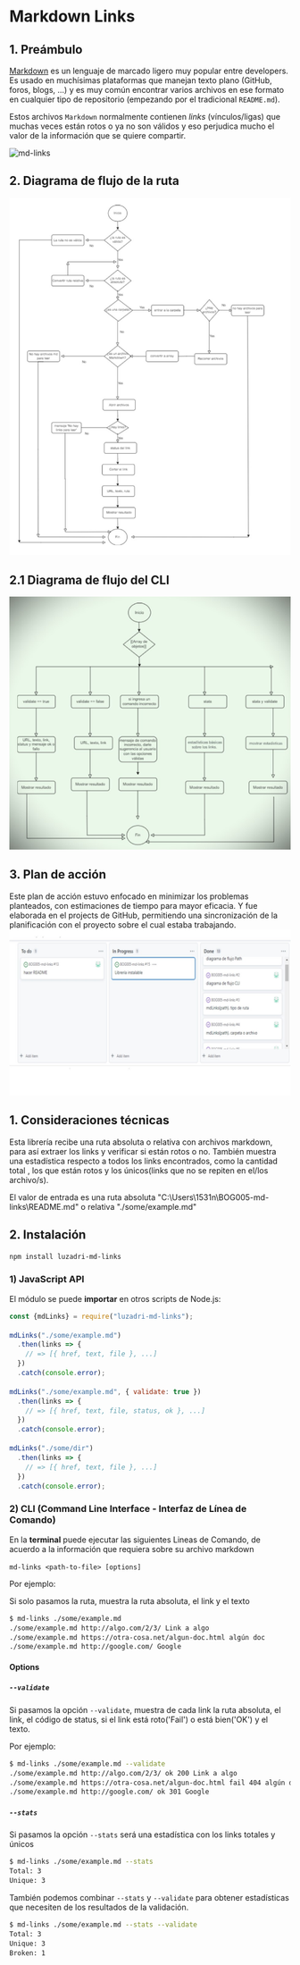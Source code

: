 # Markdown Links

## 1. Preámbulo

[Markdown](https://es.wikipedia.org/wiki/Markdown) es un lenguaje de marcado
ligero muy popular entre developers. Es usado en muchísimas plataformas que
manejan texto plano (GitHub, foros, blogs, ...) y es muy común
encontrar varios archivos en ese formato en cualquier tipo de repositorio
(empezando por el tradicional `README.md`).

Estos archivos `Markdown` normalmente contienen _links_ (vínculos/ligas) que
muchas veces están rotos o ya no son válidos y eso perjudica mucho el valor de
la información que se quiere compartir.

![md-links](https://user-images.githubusercontent.com/110297/42118443-b7a5f1f0-7bc8-11e8-96ad-9cc5593715a6.jpg)

## 2. Diagrama de flujo de la ruta
![path](https://github.com/1531nana/BOG005-md-links/blob/propietaria/DiagramaPath.jpg)

## 2.1 Diagrama de flujo del CLI
![CLI](https://github.com/1531nana/BOG005-md-links/blob/propietaria/DiagramaCLI.jpg)


## 3. Plan de acción
Este plan de acción estuvo enfocado en minimizar los problemas planteados, con estimaciones de tiempo para mayor eficacia. Y fue elaborada en el projects de GitHub, permitiendo una sincronización de la planificación con el proyecto sobre el cual estaba trabajando.
![planeación](https://github.com/1531nana/BOG005-md-links/blob/propietaria/planeaci%C3%B3n.jpg)

## 1. Consideraciones técnicas
Esta librería recibe una ruta absoluta o relativa con archivos markdown, para así extraer los links y verificar si están rotos o no. También muestra una estadística respecto a todos los links encontrados, como la cantidad total , los que están rotos y los únicos(links que no se repiten en el/los archivo/s). 

El valor de entrada es una ruta absoluta "C:\Users\1531n\BOG005-md-links\README.md" o relativa "./some/example.md" 

## 2. Instalación 
```sh
npm install luzadri-md-links
```

### 1) JavaScript API

El módulo se puede **importar** en otros scripts de Node.js:

```js
const {mdLinks} = require("luzadri-md-links");

mdLinks("./some/example.md")
  .then(links => {
    // => [{ href, text, file }, ...]
  })
  .catch(console.error);

mdLinks("./some/example.md", { validate: true })
  .then(links => {
    // => [{ href, text, file, status, ok }, ...]
  })
  .catch(console.error);

mdLinks("./some/dir")
  .then(links => {
    // => [{ href, text, file }, ...]
  })
  .catch(console.error);
```

### 2) CLI (Command Line Interface - Interfaz de Línea de Comando)

En la **terminal** puede ejecutar las siguientes Lineas de Comando, de acuerdo a la información que requiera sobre su archivo markdown

`md-links <path-to-file> [options]`

Por ejemplo:

Si solo pasamos la ruta, muestra la ruta absoluta, el link y el texto

```sh
$ md-links ./some/example.md
./some/example.md http://algo.com/2/3/ Link a algo
./some/example.md https://otra-cosa.net/algun-doc.html algún doc
./some/example.md http://google.com/ Google
```

#### Options

##### `--validate`

Si pasamos la opción `--validate`,  muestra de cada link la ruta absoluta, el link, el código de status, si el link está roto('Fail') o está bien('OK') y el texto.

Por ejemplo:

```sh
$ md-links ./some/example.md --validate
./some/example.md http://algo.com/2/3/ ok 200 Link a algo
./some/example.md https://otra-cosa.net/algun-doc.html fail 404 algún doc
./some/example.md http://google.com/ ok 301 Google
```

##### `--stats`

Si pasamos la opción `--stats` será una estadística con los links totales y únicos

```sh
$ md-links ./some/example.md --stats
Total: 3
Unique: 3
```

También podemos combinar `--stats` y `--validate` para obtener estadísticas que
necesiten de los resultados de la validación.

```sh
$ md-links ./some/example.md --stats --validate
Total: 3
Unique: 3
Broken: 1
```


